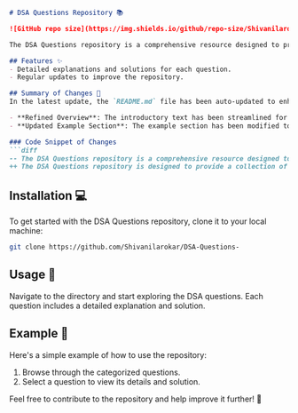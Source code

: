 ```markdown
# DSA Questions Repository 📚

![GitHub repo size](https://img.shields.io/github/repo-size/Shivanilarokar/DSA-Questions-) ![GitHub contributors](https://img.shields.io/github/contributors/Shivanilarokar/DSA-Questions-) ![GitHub issues](https://img.shields.io/github/issues/Shivanilarokar/DSA-Questions-)

The DSA Questions repository is a comprehensive resource designed to provide a collection of Data Structures and Algorithms (DSA) questions to help you enhance your coding skills and prepare for technical interviews.

## Features ✨
- Detailed explanations and solutions for each question.
- Regular updates to improve the repository.

## Summary of Changes 📝
In the latest update, the `README.md` file has been auto-updated to enhance clarity and structure. Notable changes include:

- **Refined Overview**: The introductory text has been streamlined for better readability.
- **Updated Example Section**: The example section has been modified to provide clearer instructions.

### Code Snippet of Changes
```diff
-- The DSA Questions repository is a comprehensive resource designed to provide a collection of Data Structures and Algorithms (DSA) questions to help you enhance your coding skills and prepare for technical interviews.
++ The DSA Questions repository is designed to provide a collection of Data Structures and Algorithms (DSA) questions to help you enhance your coding skills and prepare for technical interviews.
```

## Installation 💻
To get started with the DSA Questions repository, clone it to your local machine:

```bash
git clone https://github.com/Shivanilarokar/DSA-Questions-
```

## Usage 📖
Navigate to the directory and start exploring the DSA questions. Each question includes a detailed explanation and solution.

## Example 📍
Here's a simple example of how to use the repository:
1. Browse through the categorized questions.
2. Select a question to view its details and solution.

Feel free to contribute to the repository and help improve it further! 🚀
```